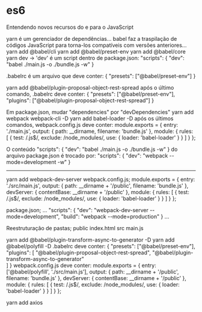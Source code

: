 # es6
Entendendo novos recursos do e para o JavaScript

yarn é um gerenciador de dependências...
babel faz a traspilação de códigos JavaScript para torna-los compatíveis com versões anteriores...
yarn add @babel/cli
yarn add @babel/preset-env
yarn add @babel/core
yarn dev -> 'dev' é um script dentro de package.json:
"scripts": {
    "dev": "babel ./main.js -o ./bundle.js -w"
}

.babelrc é um arquivo que deve conter: 
{
    "presets": ["@babel/preset-env"]
}

yarn add @babel/plugin-proposal-object-rest-spread
após o último comando, .babelrc deve conter: 
{
    "presets": ["@babel/preset-env"],
    "plugins": ["@babel/plugin-proposal-object-rest-spread"]
}

Em package.json, mudar "dependencies" por "devDependencies"
yarn add webpack webpack-cli -D
yarn add babel-loader -D
após os últimos comandos, webpack.config.js deve conter:
module.exports = {
    entry: './main.js',
    output: {
        path: __dirname,
        filename: 'bundle.js'
    },
    module: {
        rules: [
            {
                test: /\.js$/,
                exclude: /node_modules/,
                use: {
                    loader: 'babel-loader'
                }
            }
        ]
    }
};

O conteúdo 
"scripts": {
    "dev": "babel ./main.js -o ./bundle.js -w"
}
do arquivo package.json é trocado por:
"scripts": {
    "dev": "webpack --mode=development -w"
}

----

yarn add webpack-dev-server
webpack.config.js;
module.exports = {
    entry: './src/main.js',
    output: {
        path: __dirname + '/public',
        filename: 'bundle.js'
    },
    devServer: {
        contentBase: __dirname + '/public'
    },
    module: {
        rules: [
            {
                test: /\.js$/,
                exclude: /node_modules/,
                use: {
                    loader: 'babel-loader'
                }
            }
        ]
    }
};

package.json;
...
"scripts": {
    "dev": "webpack-dev-server --mode=development",
    "build": "webpack --mode=production"
}
...

Reestruturação de pastas;
public
    index.html
src
    main.js

yarn add @babel/plugin-transform-async-to-generator -D
yarn add @babel/polyfill -D
.babelrc deve conter:
{
    "presets": ["@babel/preset-env"],
    "plugins": [
        "@babel/plugin-proposal-object-rest-spread",
        "@babel/plugin-transform-async-to-generator"        
    ]
}
webpack.config.js deve conter:
module.exports = {
    entry: ['@babel/polyfill', './src/main.js'],
    output: {
        path: __dirname + '/public',
        filename: 'bundle.js'
    },
    devServer: {
        contentBase: __dirname + '/public'
    },
    module: {
        rules: [
            {
                test: /\.js$/,
                exclude: /node_modules/,
                use: {
                    loader: 'babel-loader'
                }
            }
        ]
    }
};

yarn add axios